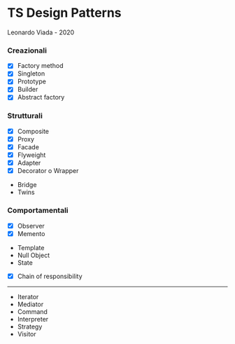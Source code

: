 # TS Design Patterns

Leonardo Viada - 2020

### Creazionali

- [x] Factory method
- [x] Singleton
- [x] Prototype
- [x] Builder
- [x] Abstract factory

### Strutturali

- [x] Composite
- [x] Proxy
- [x] Facade
- [x] Flyweight
- [x] Adapter
- [x] Decorator o Wrapper
- Bridge
- Twins

### Comportamentali

- [x] Observer
- [x] Memento
- Template
- Null Object
- State
- [x] Chain of responsibility

---

- Iterator
- Mediator
- Command
- Interpreter
- Strategy
- Visitor